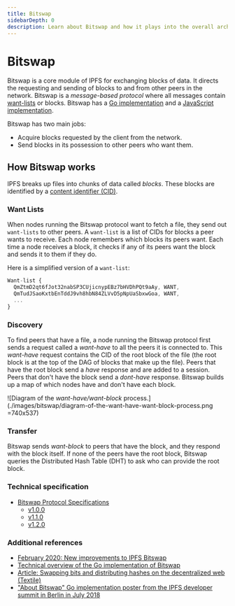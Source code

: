 ```yaml
---
title: Bitswap
sidebarDepth: 0
description: Learn about Bitswap and how it plays into the overall architecture of IPFS, the InterPlanetary File System.
---
```


# Bitswap

Bitswap is a core module of IPFS for exchanging blocks of data. It directs the requesting and sending of blocks to and from other peers in the network. Bitswap is a _message-based protocol_ where all messages contain [want-lists](#want-lists) or blocks. Bitswap has a [Go implementation](https://github.com/ipfs/boxo/tree/main/bitswap) and a [JavaScript implementation](https://github.com/ipfs/js-ipfs-bitswap).

Bitswap has two main jobs:

- Acquire blocks requested by the client from the network.
- Send blocks in its possession to other peers who want them.

## How Bitswap works

IPFS breaks up files into chunks of data called _blocks_. These blocks are identified by a [content identifier (CID)](../concepts/content-addressing.md). 

### Want Lists

When nodes running the Bitswap protocol want to fetch a file, they send out `want-lists` to other peers. A `want-list` is a list of CIDs for blocks a peer wants to receive. Each node remembers which blocks its peers want. Each time a node receives a block, it checks if any of its peers want the block and sends it to them if they do.

Here is a simplified version of a `want-list`:

```javascript
Want-list {
  QmZtmD2qt6fJot32nabSP3CUjicnypEBz7bHVDhPQt9aAy, WANT,
  QmTudJSaoKxtbEnTddJ9vh8hbN84ZLVvD5pNpUaSbxwGoa, WANT,
  ...
}
```

### Discovery

To find peers that have a file, a node running the Bitswap protocol first sends a request called a _want-have_ to all the peers it is connected to. This _want-have_ request contains the CID of the root block of the file (the root block is at the top of the DAG of blocks that make up the file). Peers that have the root block send a _have_ response and are added to a session. Peers that don't have the block send a _dont-have_ response. Bitswap builds up a map of which nodes have and don't have each block.

![Diagram of the _want-have/want-block_ process.](./images/bitswap/diagram-of-the-want-have-want-block-process.png =740x537)

### Transfer

Bitswap sends _want-block_ to peers that have the block, and they respond with the block itself. If none of the peers have the root block, Bitswap queries the Distributed Hash Table (DHT) to ask who can provide the root block.

### Technical specification

- [Bitswap Protocol Specifications](https://specs.ipfs.tech/bitswap-protocol/)
  - [v1.0.0](https://specs.ipfs.tech/bitswap-protocol/#bitswap-1-0-0)
  - [v1.1.0](https://specs.ipfs.tech/bitswap-protocol/#bitswap-1-1-0)
  - [v1.2.0](https://specs.ipfs.tech/bitswap-protocol/#bitswap-1-2-0)

### Additional references

- [February 2020: New improvements to IPFS Bitswap](https://blog.ipfs.tech/2020-02-14-improved-bitswap-for-container-distribution/)
- [Technical overview of the Go implementation of Bitswap](https://docs.google.com/presentation/d/1mbFFGIIKNvboHyLn-k26egOSWkt9nXjlNbxpmCEQfqQ/edit#slide=id.p)
- [Article: Swapping bits and distributing hashes on the decentralized web (Textile)](https://medium.com/textileio/swapping-bits-and-distributing-hashes-on-the-decentralized-web-5da98a3507)
- ["About Bitswap" Go implementation poster from the IPFS developer summit in Berlin in July 2018](https://user-images.githubusercontent.com/74178/43230914-f818dab2-901e-11e8-876b-73ba6a084f76.jpg)
